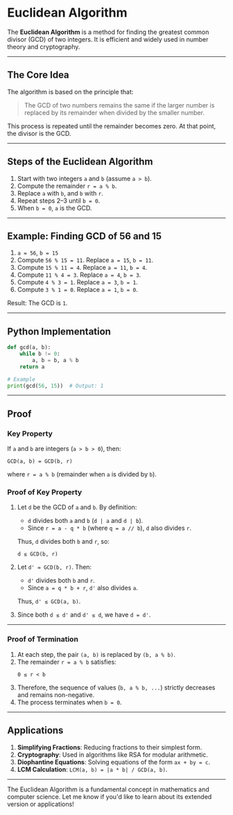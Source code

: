 # Euclidean Algorithm

The **Euclidean Algorithm** is a method for finding the greatest common divisor (GCD) of two integers. It is efficient and widely used in number theory and cryptography.

---

## The Core Idea

The algorithm is based on the principle that:
> The GCD of two numbers remains the same if the larger number is replaced by its remainder when divided by the smaller number.

This process is repeated until the remainder becomes zero. At that point, the divisor is the GCD.

---

## Steps of the Euclidean Algorithm

1. Start with two integers `a` and `b` (assume `a > b`).
2. Compute the remainder `r = a % b`.
3. Replace `a` with `b`, and `b` with `r`.
4. Repeat steps 2–3 until `b = 0`.
5. When `b = 0`, `a` is the GCD.

---

## Example: Finding GCD of 56 and 15

1. `a = 56`, `b = 15`
2. Compute `56 % 15 = 11`. Replace `a = 15`, `b = 11`.
3. Compute `15 % 11 = 4`. Replace `a = 11`, `b = 4`.
4. Compute `11 % 4 = 3`. Replace `a = 4`, `b = 3`.
5. Compute `4 % 3 = 1`. Replace `a = 3`, `b = 1`.
6. Compute `3 % 1 = 0`. Replace `a = 1`, `b = 0`.

Result: The GCD is `1`.

---

## Python Implementation

```python
def gcd(a, b):
    while b != 0:
        a, b = b, a % b
    return a

# Example
print(gcd(56, 15))  # Output: 1
```

---

## Proof

### Key Property

If `a` and `b` are integers (`a > b > 0`), then:

```
GCD(a, b) = GCD(b, r)
```

where `r = a % b` (remainder when `a` is divided by `b`).

### Proof of Key Property

1. Let `d` be the GCD of `a` and `b`. By definition:
   - `d` divides both `a` and `b` (`d | a` and `d | b`).
   - Since `r = a - q * b` (where `q = a // b`), `d` also divides `r`.

   Thus, `d` divides both `b` and `r`, so:
   ```
   d ≤ GCD(b, r)
   ```

2. Let `d' = GCD(b, r)`. Then:
   - `d'` divides both `b` and `r`.
   - Since `a = q * b + r`, `d'` also divides `a`.

   Thus, `d' ≤ GCD(a, b)`.

3. Since both `d ≤ d'` and `d' ≤ d`, we have `d = d'`.

---

### Proof of Termination

1. At each step, the pair `(a, b)` is replaced by `(b, a % b)`.
2. The remainder `r = a % b` satisfies:
   ```
   0 ≤ r < b
   ```
3. Therefore, the sequence of values (`b, a % b, ...`) strictly decreases and remains non-negative.
4. The process terminates when `b = 0`.

---

## Applications

1. **Simplifying Fractions**: Reducing fractions to their simplest form.
2. **Cryptography**: Used in algorithms like RSA for modular arithmetic.
3. **Diophantine Equations**: Solving equations of the form `ax + by = c`.
4. **LCM Calculation**: `LCM(a, b) = |a * b| / GCD(a, b)`.

---

The Euclidean Algorithm is a fundamental concept in mathematics and computer science. Let me know if you'd like to learn about its extended version or applications!
```

